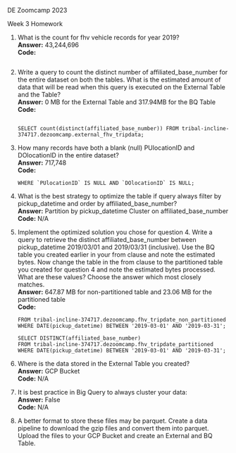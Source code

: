 DE Zoomcamp 2023  

Week 3 Homework  

1.	What is the count for fhv vehicle records for year 2019?   
    **Answer:** 43,244,696  
    **Code:**   
    ```SELECT COUNT(*) FROM tribal-incline-374717.dezoomcamp.external_fhv_tripdata;
    ```  
2.	Write a query to count the distinct number of affiliated_base_number for the entire dataset on both the tables.  What is the estimated amount of data that will be read when this query is executed on the External Table and the Table?  
    **Answer:** 0 MB for the External Table and 317.94MB for the BQ Table  
    **Code:**   
    ```SELECT count(distinct(affiliated_base_number)) FROM tribal-incline-374717.dezoomcamp.fhv_tripdate_non_partitioned;  

    SELECT count(distinct(affiliated_base_number)) FROM tribal-incline-374717.dezoomcamp.external_fhv_tripdata;  
    ```
3.	How many records have both a blank (null) PUlocationID and DOlocationID in the entire dataset?  
    **Answer:** 717,748  
    **Code:** 
    ```SELECT count(*) FROM tribal-incline-374717.dezoomcamp.external_fhv_tripdata
    WHERE `PUlocationID` IS NULL AND `DOlocationID` IS NULL;  
    ```
4.	What is the best strategy to optimize the table if query always filter by pickup_datetime and order by affiliated_base_number?  
	**Answer:** Partition by pickup_datetime Cluster on affiliated_base_number   
	**Code:** N/A  

5.	Implement the optimized solution you chose for question 4. Write a query to retrieve the distinct affiliated_base_number between pickup_datetime 2019/03/01 and 2019/03/31 (inclusive).  Use the BQ table you created earlier in your from clause and note the estimated bytes. Now change the table in the from clause to the partitioned table you created for question 4 and note the estimated bytes processed. What are these values? Choose the answer which most closely matches.  
    **Answer:** 647.87 MB for non-partitioned table and 23.06 MB for the partitioned table  
	**Code:**   
    ```SELECT DISTINCT(affiliated_base_number)  
    FROM tribal-incline-374717.dezoomcamp.fhv_tripdate_non_partitioned  
    WHERE DATE(pickup_datetime) BETWEEN '2019-03-01' AND '2019-03-31';    

    SELECT DISTINCT(affiliated_base_number)  
    FROM tribal-incline-374717.dezoomcamp.fhv_tripdate_partitioned  
    WHERE DATE(pickup_datetime) BETWEEN '2019-03-01' AND '2019-03-31';
    ```
6.	Where is the data stored in the External Table you created?  
	**Answer:** GCP Bucket  
	**Code:** N/A  

7.	It is best practice in Big Query to always cluster your data:  
	**Answer:** False  
	**Code:** N/A  

8.	A better format to store these files may be parquet. Create a data pipeline to download the gzip files and convert them into parquet. Upload the files to your GCP Bucket and create an External and BQ Table.  
